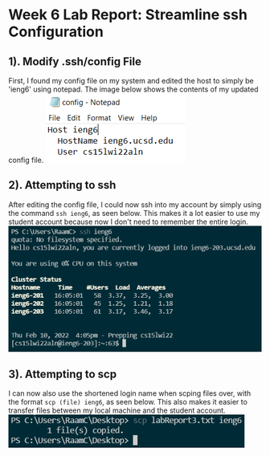 # Week 6 Lab Report: Streamline ssh Configuration

## 1). Modify .ssh/config File

First, I found my config file on my system and edited the host to simply be 'ieng6' using notepad. The image below shows the contents of my updated config file.
![Image](lab-report-3-images/notepad.PNG)

## 2). Attempting to ssh

After editing the config file, I could now ssh into my account by simply using the command `ssh ieng6`, as seen below. This makes it a lot easier to use my student account because now I don't need to remember the entire login.
![Image](lab-report-3-images/ssh.PNG)

## 3). Attempting to scp

I can now also use the shortened login name when scping files over, with the format `scp (file) ieng6`, as seen below. This also makes it easier to transfer files between my local machine and the student account.
![Image](lab-report-3-images/scp.PNG)